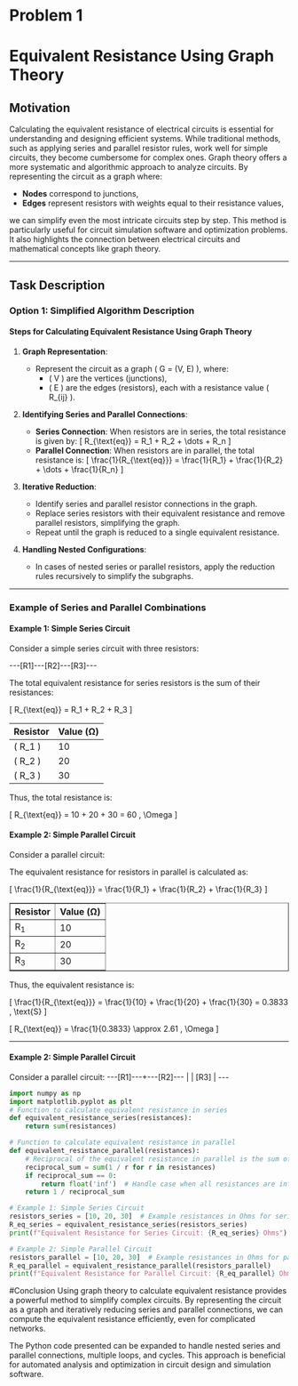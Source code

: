 # Problem 1

# Equivalent Resistance Using Graph Theory

## Motivation

Calculating the equivalent resistance of electrical circuits is essential for understanding and designing efficient systems. While traditional methods, such as applying series and parallel resistor rules, work well for simple circuits, they become cumbersome for complex ones. Graph theory offers a more systematic and algorithmic approach to analyze circuits. By representing the circuit as a graph where:

- **Nodes** correspond to junctions,
- **Edges** represent resistors with weights equal to their resistance values,

we can simplify even the most intricate circuits step by step. This method is particularly useful for circuit simulation software and optimization problems. It also highlights the connection between electrical circuits and mathematical concepts like graph theory.

---

## Task Description

### Option 1: Simplified Algorithm Description

#### Steps for Calculating Equivalent Resistance Using Graph Theory

1. **Graph Representation**:
   - Represent the circuit as a graph \( G = (V, E) \), where:
     - \( V \) are the vertices (junctions),
     - \( E \) are the edges (resistors), each with a resistance value \( R_{ij} \).

2. **Identifying Series and Parallel Connections**:
   - **Series Connection**: When resistors are in series, the total resistance is given by:
     \[
     R_{\text{eq}} = R_1 + R_2 + \dots + R_n
     \]
   - **Parallel Connection**: When resistors are in parallel, the total resistance is:
     \[
     \frac{1}{R_{\text{eq}}} = \frac{1}{R_1} + \frac{1}{R_2} + \dots + \frac{1}{R_n}
     \]

3. **Iterative Reduction**:
   - Identify series and parallel resistor connections in the graph.
   - Replace series resistors with their equivalent resistance and remove parallel resistors, simplifying the graph.
   - Repeat until the graph is reduced to a single equivalent resistance.

4. **Handling Nested Configurations**:
   - In cases of nested series or parallel resistors, apply the reduction rules recursively to simplify the subgraphs.

---

### Example of Series and Parallel Combinations

#### **Example 1: Simple Series Circuit**

Consider a simple series circuit with three resistors:

---[R1]---[R2]---[R3]---

The total equivalent resistance for series resistors is the sum of their resistances:

\[
R_{\text{eq}} = R_1 + R_2 + R_3
\]

| Resistor | Value (Ω) |
|----------|-----------|
| \( R_1 \)  | 10        |
| \( R_2 \)  | 20        |
| \( R_3 \)  | 30        |

Thus, the total resistance is:

\[
R_{\text{eq}} = 10 + 20 + 30 = 60 \, \Omega
\]

#### **Example 2: Simple Parallel Circuit**

Consider a parallel circuit:


The equivalent resistance for resistors in parallel is calculated as:

\[
\frac{1}{R_{\text{eq}}} = \frac{1}{R_1} + \frac{1}{R_2} + \frac{1}{R_3}
\]
<table border="1">
  <tr>
    <th>Resistor</th>
    <th>Value (Ω)</th>
  </tr>
  <tr>
    <td>R<sub>1</sub></td>
    <td>10</td>
  </tr>
  <tr>
    <td>R<sub>2</sub></td>
    <td>20</td>
  </tr>
  <tr>
    <td>R<sub>3</sub></td>
    <td>30</td>
  </tr>
</table>

Thus, the equivalent resistance is:

\[
\frac{1}{R_{\text{eq}}} = \frac{1}{10} + \frac{1}{20} + \frac{1}{30} = 0.3833 \, \text{S}
\]

\[
R_{\text{eq}} = \frac{1}{0.3833} \approx 2.61 \, \Omega
\]

---
#### **Example 2: Simple Parallel Circuit**

Consider a parallel circuit:
      ---[R1]---+---[R2]---
                  |
                  |
                 [R3]
                  |
                 ---
```python
import numpy as np
import matplotlib.pyplot as plt
# Function to calculate equivalent resistance in series
def equivalent_resistance_series(resistances):
    return sum(resistances)

# Function to calculate equivalent resistance in parallel
def equivalent_resistance_parallel(resistances):
    # Reciprocal of the equivalent resistance in parallel is the sum of reciprocals
    reciprocal_sum = sum(1 / r for r in resistances)
    if reciprocal_sum == 0:
        return float('inf')  # Handle case when all resistances are infinite
    return 1 / reciprocal_sum

# Example 1: Simple Series Circuit
resistors_series = [10, 20, 30]  # Example resistances in Ohms for series circuit
R_eq_series = equivalent_resistance_series(resistors_series)
print(f"Equivalent Resistance for Series Circuit: {R_eq_series} Ohms")

# Example 2: Simple Parallel Circuit
resistors_parallel = [10, 20, 30]  # Example resistances in Ohms for parallel circuit
R_eq_parallel = equivalent_resistance_parallel(resistors_parallel)
print(f"Equivalent Resistance for Parallel Circuit: {R_eq_parallel} Ohms")
```

#Conclusion
Using graph theory to calculate equivalent resistance provides a powerful method to simplify complex circuits. By representing the circuit as a graph and iteratively reducing series and parallel connections, we can compute the equivalent resistance efficiently, even for complicated networks.

The Python code presented can be expanded to handle nested series and parallel connections, multiple loops, and cycles. This approach is beneficial for automated analysis and optimization in circuit design and simulation software.
